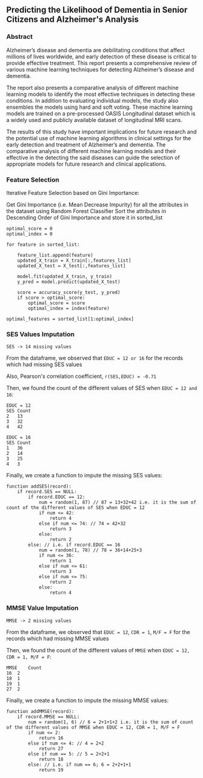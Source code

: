 ## Predicting the Likelihood of Dementia in Senior Citizens and Alzheimer's Analysis

### Abstract

Alzheimer’s disease and dementia are debilitating conditions that affect millions of lives worldwide, and early detection of these disease is critical to provide effective treatment. This report presents a comprehensive review of various machine learning techniques for detecting Alzheimer’s disease and dementia. 

The report also presents a comparative analysis of different machine learning models to identify the most effective techniques in detecting these conditions. In addition to evaluating individual models, the study also ensembles the models using hard and soft voting. 
These machine learning models are trained on a pre-processed OASIS Longitudinal dataset which is a widely used and publicly available dataset of longitudinal MRI scans.

The results of this study have important implications for future research and the potential use of machine learning algorithms in clinical settings for the early detection and treatment of Alzheimer’s and dementia. The comparative analysis of different machine learning models and their effective in the detecting the said diseases can guide the selection of appropriate models for future research and clinical applications.

### Feature Selection

Iterative Feature Selection based on Gini Importance:

Get Gini Importance (i.e. Mean Decrease Impurity) for all the attributes in the dataset using Random Forest Classifier
Sort the attributes in Descending Order of Gini Importance and store it in sorted_list

```
optimal_score = 0
optimal_index = 0

for feature in sorted_list:

	feature_list.append(feature)
	updated_X_train = X_train[:,features_list]
	updated_X_test = X_test[:,features_list]

	model.fit(updated_X_train, y_train)
	y_pred = model.predict(updated_X_test)
	
	score = accuracy_score(y_test, y_pred)
	if score > optimal_score:
		optimal_score = score
		optimal_index = index(feature)
	
optimal_features = sorted_list[1:optimal_index]
```

### SES Values Imputation
`SES -> 14 missing values`

From the dataframe, we observed that `EDUC = 12 or 16` for the records which had missing SES values

Also, Pearson's correlation coefficient, `r(SES,EDUC) = -0.71`

Then, we found the count of the different values of SES when `EDUC = 12 and 16`:
```
EDUC = 12
SES	Count
2	13
3	32
4	42

EDUC = 16
SES	Count
1	36
2	14
3	25
4	3
```

Finally, we create a function to impute the missing SES values:

```
function addSES(record):
	if record.SES == NULL:
		if record.EDUC == 12:
			num = random(1, 87) // 87 = 13+32+42 i.e. it is the sum of count of the different values of SES when EDUC = 12
			if num <= 42:
				return 4
			else if num <= 74: // 74 = 42+32
				return 3
			else:
				return 2
		else: // i.e. if record.EDUC == 16
			num = random(1, 78) // 78 = 36+14+25+3
			if num <= 36:
				return 1
			else if num <= 61:
				return 3
			else if num <= 75:
				return 2
			else:
				return 4
```

### MMSE Value Imputation

`MMSE -> 2 missing values`

From the dataframe, we observed that `EDUC = 12`, `CDR = 1`, `M/F = F` for the records which had missing MMSE values

Then, we found the count of the different values of `MMSE` when `EDUC = 12, CDR = 1, M/F = F`:

```
MMSE	Count
16	2
18	1
19	1
27	2
```

Finally, we create a function to impute the missing MMSE values:

```
function addMMSE(record):
	if record.MMSE == NULL:
		num = random(1, 6) // 6 = 2+1+1+2 i.e. it is the sum of count of the different values of MMSE when EDUC = 12, CDR = 1, M/F = F
		if num <= 2:
			return 16
		else if num <= 4: // 4 = 2+2
			return 27
		else if num == 5: // 5 = 2+2+1
			return 18
		else: // i.e. if num == 6; 6 = 2+2+1+1
			return 19
```
